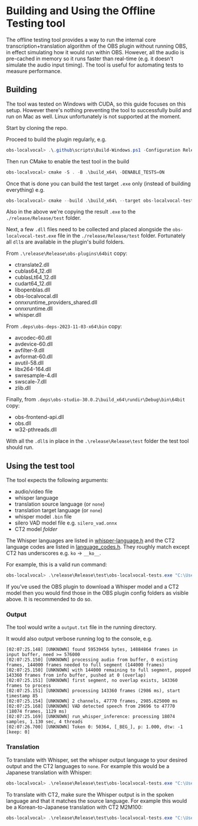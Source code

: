 # Building and Using the Offline Testing tool

The offline testing tool provides a way to run the internal core transcription+translation algorithm of the OBS plugin without running OBS, in effect simulating how it would run within OBS. However, all the audio is pre-cached in memory so it runs faster than real-time (e.g. it doesn't simulate the audio input timing).
The tool is useful for automating tests to measure performance.

## Building

The tool was tested on Windows with CUDA, so this guide focuses on this setup.
However there's nothing preventing the tool to successfully build and run on Mac as well.
Linux unfortunately is not supported at the moment.

Start by cloning the repo.

Proceed to build the plugin regularly, e.g.
```powershell
obs-localvocal> .\.github\scripts\Build-Windows.ps1 -Configuration Release
```

Then run CMake to enable the test tool in the build
```powershell
obs-localvocal> cmake -S . -B .\build_x64\ -DENABLE_TESTS=ON
```

Once that is done you can build the test target `.exe` only (instead of building everything) e.g.
```powershell
obs-localvocal> cmake --build .\build_x64\ --target obs-localvocal-tests --config Release && copy-item -Force ".\build_x64\Release\obs-localvocal-tests.exe" -Destination ".\release\Release\test"
```

Also in the above we're copying the result `.exe` to the `./release/Release/test` folder.

Next, a few `.dll` files need to be collected and placed alongside the `obs-localvocal-test.exe` file in the `./release/Release/test` folder. Fortunately all `dll`s are available in the plugin's build folders.

From `.\release\Release\obs-plugins\64bit` copy:

- ctranslate2.dll
- cublas64_12.dll
- cublasLt64_12.dll
- cudart64_12.dll
- libopenblas.dll
- obs-localvocal.dll
- onnxruntime_providers_shared.dll
- onnxruntime.dll
- whisper.dll

From `.deps\obs-deps-2023-11-03-x64\bin` copy:

- avcodec-60.dll
- avdevice-60.dll
- avfilter-9.dll
- avformat-60.dll
- avutil-58.dll
- libx264-164.dll
- swresample-4.dll
- swscale-7.dll
- zlib.dll

Finally, from `.deps\obs-studio-30.0.2\build_x64\rundir\Debug\bin\64bit` copy:

- obs-frontend-api.dll
- obs.dll
- w32-pthreads.dll

With all the `.dll`s in place in the `.\release\Release\test` folder the test tool should run.

## Using the test tool

The tool expects the following arguments:

- audio/video file
- whisper language
- translation source language (or `none`)
- translation target language (or `none`)
- whisper model `.bin` file
- silero VAD model file e.g. `silero_vad.onnx`
- CT2 model *folder*

The Whisper languages are listed in [whisper-language.h](../whisper-utils/whisper-language.h) and the CT2 language codes are listed in [language_codes.h](../translation/language_codes.h). They roughly match except CT2 has underscores e.g. `ko` -> `__ko__`.

For example, this is a valid run command:

```powershell
obs-localvocal> .\release\Release\test\obs-localvocal-tests.exe "C:\Users\roysh\Downloads\audio.mp3" ko __ko__ __ja__ "C:\Users\roysh\AppData\Roaming\obs-studio\plugin_config\obs-localvocal\models\ggml-model-whisper-small\ggml-model-whisper-small.bin" "C:\Users\roysh\Downloads\obs-localvocal\data\models\silero-vad\silero_vad.onnx" "C:\Users\roysh\AppData\Roaming\obs-studio\plugin_config\obs-localvocal\models\m2m-100-418M"
```

If you've used the OBS plugin to download a Whisper model and a CT2 model then you would find those in the OBS plugin config folders as visible above. It is recommended to do so.

### Output

The tool would write a `output.txt` file in the running directory.

It would also output verbose running log to the console, e.g.
```
[02:07:25.148] [UNKNOWN] found 59539456 bytes, 14884864 frames in input buffer, need >= 576000
[02:07:25.150] [UNKNOWN] processing audio from buffer, 0 existing frames, 144000 frames needed to full segment (144000 frames)
[02:07:25.150] [UNKNOWN] with 144000 remaining to full segment, popped 143360 frames from info buffer, pushed at 0 (overlap)
[02:07:25.151] [UNKNOWN] first segment, no overlap exists, 143360 frames to process
[02:07:25.151] [UNKNOWN] processing 143360 frames (2986 ms), start timestamp 85
[02:07:25.154] [UNKNOWN] 2 channels, 47770 frames, 2985.625000 ms
[02:07:25.168] [UNKNOWN] VAD detected speech from 29696 to 47770 (18074 frames, 1129 ms)
[02:07:25.169] [UNKNOWN] run_whisper_inference: processing 18074 samples, 1.130 sec, 4 threads
[02:07:26.700] [UNKNOWN] Token 0: 50364, [_BEG_], p: 1.000, dtw: -1 [keep: 0]
```

### Translation

To translate with Whisper, set the whisper output language to your desired output and the CT2 languages to `none`.
For example this would be a Japanese translation with Whisper:

```powershell
obs-localvocal> .\release\Release\test\obs-localvocal-tests.exe "C:\Users\roysh\Downloads\audio.mp3" jp none none "...\ggml-model-whisper-small.bin" "...\silero_vad.onnx" "...\m2m-100-418M"
```

To translate with CT2, make sure the Whisper output is in the spoken language and that it matches the source language.
For example this would be a Korean-to-Japanese translation with CT2 M2M100:

```powershell
obs-localvocal> .\release\Release\test\obs-localvocal-tests.exe "C:\Users\roysh\Downloads\audio.mp3" ko __ko__ __jp__ "...\ggml-model-whisper-small.bin" "...\silero_vad.onnx" "...\m2m-100-418M"
```


